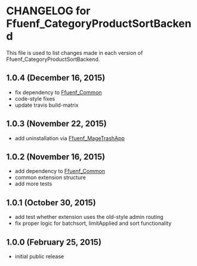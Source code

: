 # CHANGELOG for Ffuenf_CategoryProductSortBackend

This file is used to list changes made in each version of Ffuenf_CategoryProductSortBackend.

## 1.0.4 (December 16, 2015)

* fix dependency to [Ffuenf_Common](https://github.com/ffuenf/Ffuenf_Common)
* code-style fixes
* update travis build-matrix

## 1.0.3 (November 22, 2015)

* add uninstallation via [Ffuenf_MageTrashApp](https://github.com/ffuenf/Ffuenf_MageTrashApp)

## 1.0.2 (November 16, 2015)

* add dependency to [Ffuenf_Common](https://github.com/ffuenf/Ffuenf_Common)
* common extension structure
* add more tests

## 1.0.1 (October 30, 2015)

* add test whether extension uses the old-style admin routing
* fix proper logic for batchsort, limitApplied and sort functionality

## 1.0.0 (February 25, 2015)

* initial public release
